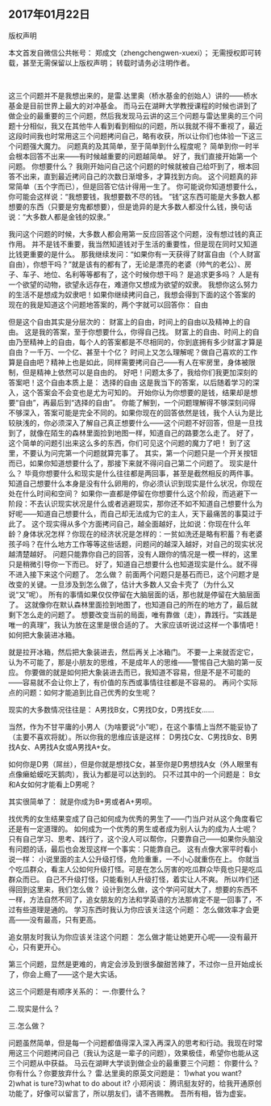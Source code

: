 2017年01月22日
-----

版权声明

本文首发自微信公共帐号： 郑成文（zhengchengwen-xuexi）；
无需授权即可转载，甚至无需保留以上版权声明；
转载时请务必注明作者。

​


这三个问题并不是我想出来的，是雷.达里奥（桥水基金的创始人）讲的——桥水基金是目前世界上最大的对冲基金。
而马云在湖畔大学教授课程的时候也讲到了做企业的最重要的三个问题，然后我发现马云讲的这三个问题与雷达里奥的三个问题十分相似，我又在其他牛人看到看到相似的问题，所以我就不得不重视了，最近这段时间我也时常用这三个问题拷问自己，略有收获，所以让你们也体验一下这三个问题强大魔力。
问题真的及其简单，至于简单到什么程度呢？
简单到你一时半会根本回答不出来——有时候越重要的问题越简单。
好了，我们直接开始第一个问题。
你想要什么？
我刚开始问自己这个问题的时候就被自己给吓到了，根本回答不出来，直到最近拷问自己的次数日渐增多，才算找到方向。
这个问题真的非常简单（五个字而已），但是回答它估计得用一生了。
你可能说你知道想要什么，你可能会这样说：“我想要钱，我想要数不尽的钱。
”钱”这东西可能是大多数人都想要的东西（只要是穷鬼都想要），但是诡异的是大多数人都没什么钱，换句话说：“大多数人都是金钱的奴隶。”

我问这个问题的时候，大多数人都会用第一反应回答这个问题，没有想过钱的真正作用。
并不是钱不重要，我当然知道钱对于生活的重要性，但是现在同时又知道比钱更重要的是什么。
那我继续发问：“如果你有一天获得了财富自由（个人财富自由），你想干吗？”就是该有的都有了，无论是漂亮的老婆（帅气的老公）、房子、车子、地位、名利等等都有了，这个时候你想干吗？
是追求更多吗？
人是有一个欲望的动物，欲望永远存在，难道你又想成为欲望的奴隶。
我想你这么努力的生活不是想成为奴隶吧！如果你继续拷问自己，我想会得到下面的这个答案的
现在的我是知道这个问题地答案的，两个字就可以回答你：
自由

但是这个自由其实是分层次的：
财富上的自由，时间上的自由以及精神上的自由。
这是我的答案，至于你想要什么，你得自己找。
财富上的自由、时间上的自由乃至精神上的自由，每个人的答案都是不尽相同的，你到底拥有多少财富才算是自由？一千万、一个亿、甚至十个亿？
时间上又怎么理解呢？做自己喜欢的工作算是自由吧？精神上也是如此，同样需要拷问自己——有人在牢房里，身体被限制，但是精神上依然可以是自由的。
好吧！问题太多了，我给你们我更加深刻的答案吧！这个自由本质上是：
选择的自由
这是我当下的答案，以后随着学习的深入，这个答案会不会变也是尤为可知的。
开始你认为你想要的是钱，结果却是想要“自由”，再最后到“选择的自由”。
你能了解到，一个问题理解得不够深刻问得不够深入，答案可能是完全不同的。如果你现在的回答依然是钱，我个人认为是比较肤浅的，你必须深入了解自己真正想要什么——这个问题不好回答，但是一旦找到了，就像在陌生的森林里面捡到地图一样，知道自己的路要怎么走了。
好了，这个简单的问题引出来这么多的东西，你们可见这个问题的魔力了吧！
到了这里，不要认为问完第一个问题就算完事了。
其实，第一个问题只是一个开关按钮而已，如果你知道想要什么了，那接下来就不得问自己第二个问题了。
现实是什么？
毕竟你想要什么和现实是什么往往都是两回事，甚至是截然相反的两件事。知道自己想要什么本身是没有什么卵用的，你必须认识到现实是什么状况，你现在处在什么时间和空间？
如果你一直都是停留在你想要什么这个阶段，而逃避下一阶段：不去认识现实状况是什么或者逃避现实，那你还不如不知道自己想要什么为好呢——知道自己想要什么，而自己却无法成为它的主人，天下最痛苦的事莫过于此了。
这个现实得从多个方面拷问自己，越全面越好，比如说：你现在什么年龄？身体状况怎样？你现在的经济状况是怎样的：一贫如洗还是略有积蓄？有老婆孩子吗？在什么地方工作等等这些话题，问题问的越深入越好，对自己的现实状况越清楚越好。
问题只能靠你自己的回答，没有人跟你的情况是一模一样的，这里只是稍微引导你一下而已。
好了，知道自己想要什么也知道现实是什么。就不得不进入接下来这个问题了。
怎么做？
前面两个问题只是基石而已，这个问题才是改变的关键。一旦涉及到怎么做了，估计大多数人又会卡壳了（为什么又说“又”呢）。
所有的事情如果仅仅停留在大脑层面的话，那也就是停留在大脑层面了。
这就像你在默认森林里面捡到地图了，也知道自己的所在的地方了，最后就剩下怎么走的问题了。
想要改变当前的局面，唯有靠做（走），靠践行。“实践是唯一的真理”，我认为放在这里是很合适的了。
大家应该听说过这样一个事情吧！
如何把大象装进冰箱。

就是拉开冰箱，然后把大象装进去，然后再关上冰箱门。
不要一上来就否定它，认为不可能了，那是小朋友的思维，不是成年人的思维——警惕自己大脑的第一反应。
你要做的就是如何把大象装进去而已，我知道不容易，但是不是不可能的——容易就不会让你上了，有价值的东西或事情往往都是不容易的。
再问个实际点的问题：如何才能追到比自己优秀的女生呢？

现实的大多数情况往往是：
A男找B女，C男找D女，D男找E女……

当然，作为不甘平庸的小男人（为啥要说“小”呢），在这个事情上当然不能妥协了（主要不喜欢将就）。所以你我的思维应该是这样：
D男找C女、C男找B女、B男找A女、A男找A女或A男找A+女。

如何你是D男（屌丝），但是你就是想找C女，甚至你是D男想找A女（外人眼里有点像癞蛤蟆吃天鹅肉），我认为都是可以达到的。
只不过其中的一个问题是：
B女和A女如何才能看上D男呢？

其实很简单了：
就是你成为B+男或者A+男呗。

找优秀的女生结果变成了自己如何成为优秀的男生了——门当户对从这个角度看它还是有一定道理的。
如何成为一个优秀的男生或者成为别人认为的成为人士呢？
只有自己学习、思考、践行了，这个没人可以帮你，只要靠自己——如果你头脑没有问题的话，最后也会发现这样一个事实：只能靠自己。
这有点像大家平时看小说一样：
小说里面的主人公升级打怪，危险重重，一不小心就重伤在上。
你就当个吃瓜群众，看主人公如何升级打怪。可是在怎么厉害的吃瓜群众毕竟也只是吃瓜群众而已。
自己不升级打怪，只能看别人升级打怪，着实让人不爽。
所以咋们还得回到这里来，我们怎么做？
设计到怎么做，这个学问可就大了，想要的东西不一样，方法自然不同了，追女朋友的方法和学英语的方法那肯定不是一回事了，不过有些道理是通的。
学习东西时我认为你应该关注这个问题：
怎么做效率才会更高——没有最高，只有更高。

追女朋友时我认为你应该关注这个问题：
怎么做才能让她更开心呢——没有最开心，只有更开心。

第三个问题，显然是更难的，肯定会涉及到很多酸甜苦辣了，不过你一旦开始成长了，你会上瘾了——这个是大实话。


这三个问题是有顺序关系的：
一.你要什么？

二.现实是什么？

三.怎么做？

问题虽然简单，但是每一个问题都值得深入深入再深入的思考和行动。我现在时常用这三个问题拷问自己（我认为这是一辈子的问题），效果极佳，希望你也能从这三个问题从中获益。
马云在湖畔大学谈到做企业的最重要三个问题：
你要什么？你有什么？你要放弃什么？
雷.达里奥的原英文问题是：
1)what you want? 2)what is ture?3)what to do about it?
小郑闲谈： 腾讯挺友好的，给我开通原创功能了，好像可以留言了，所以朋友们，请不吝赐教。
吾所有相，皆为虚妄。





